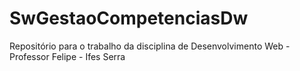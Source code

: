 # SwGestaoCompetenciasDw
Repositório para o trabalho da disciplina de Desenvolvimento Web - Professor Felipe - Ifes Serra
